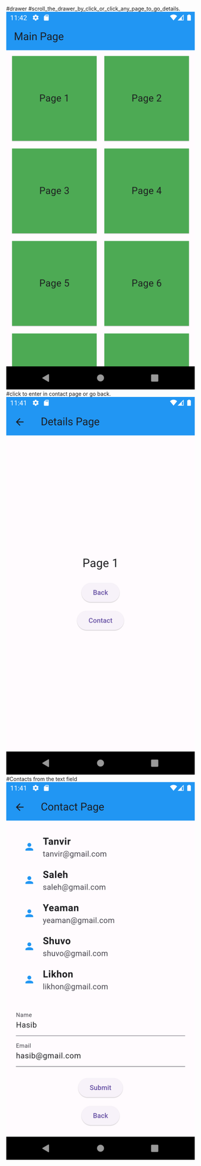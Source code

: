 #drawer 
#scroll_the_drawer_by_click_or_click_any_page_to_go_details.
![](lib/images/Screenshot_1710481325.png)
#click to enter in contact page or go back.
![](lib/images/Screenshot_1710481318.png)
#Contacts from the text field
![](lib/images/Screenshot_1710481292.png)

